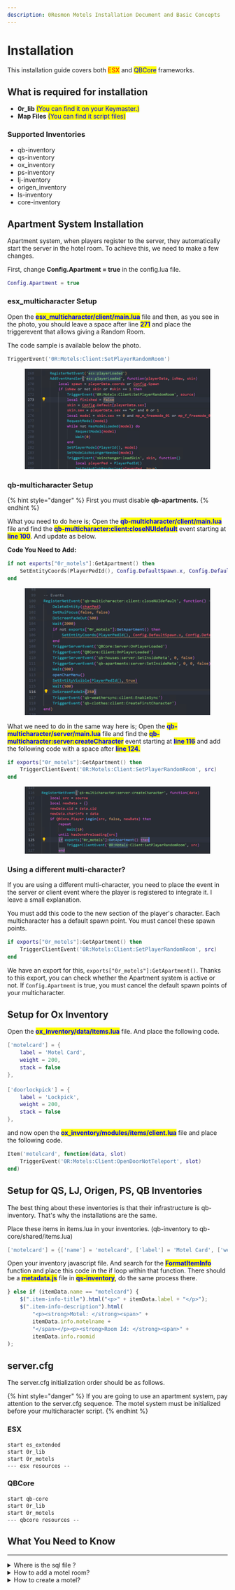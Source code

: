 ```yaml
---
description: 0Resmon Motels Installation Document and Basic Concepts
---
```


# Installation

This installation guide covers both <mark style="color:red;">ESX</mark> and <mark style="color:blue;">QBCore</mark> frameworks.

## What is required for installation

* **0r\_lib** <mark style="color:blue;">(You can find it on your Keymaster.)</mark>
* **Map Files** <mark style="color:blue;">(You can find it script files)</mark>

### Supported Inventories

* qb-inventory
* qs-inventory
* ox\_inventory
* ps-inventory
* lj-inventory
* origen\_inventory
* ls-inventory
* core-inventory

## Apartment System Installation

Apartment system, when players register to the server, they automatically start the server in the hotel room. To achieve this, we need to make a few changes.

First, change **Config.Apartment = true** in the config.lua file.

```lua
Config.Apartment = true
```

### esx\_multicharacter Setup

Open the <mark style="color:blue;">**esx\_multicharacter/client/main.lua**</mark> file and then, as you see in the photo, you should leave a space after line <mark style="color:blue;">**271**</mark> and place the triggerevent that allows giving a Random Room.

The code sample is available below the photo.

```lua
TriggerEvent('0R:Motels:Client:SetPlayerRandomRoom')
```

<figure><img src="../../.gitbook/assets/image (1).png" alt=""><figcaption></figcaption></figure>

### qb-multicharacter Setup

{% hint style="danger" %}
First you must disable **qb-apartments.**
{% endhint %}

What you need to do here is; Open the <mark style="color:blue;">**qb-multicharacter/client/main.lua**</mark> file and find the <mark style="color:blue;">**qb-multicharacter:client:closeNUIdefault**</mark> event starting at <mark style="color:blue;">**line 100**</mark>. And update as below.&#x20;

**Code You Need to Add:**

```lua
if not exports["0r_motels"]:GetApartment() then
    SetEntityCoords(PlayerPedId(), Config.DefaultSpawn.x, Config.DefaultSpawn.y, Config.DefaultSpawn.z)
end
```

<figure><img src="../../.gitbook/assets/image (2).png" alt=""><figcaption></figcaption></figure>

What we need to do in the same way here is; Open the <mark style="color:blue;">**qb-multicharacter/server/main.lua**</mark> file and find the <mark style="color:blue;">**qb-multicharacter:server:createCharacter**</mark> event starting at <mark style="color:blue;">**line 116**</mark> and add the following code with a space after <mark style="color:blue;">**line 124.**</mark>

```lua
if exports["0r_motels"]:GetApartment() then
    TriggerClientEvent('0R:Motels:Client:SetPlayerRandomRoom', src)
end
```

<figure><img src="../../.gitbook/assets/image (3).png" alt=""><figcaption></figcaption></figure>

### Using a different multi-character?

If you are using a different multi-character, you need to place the event in the server or client event where the player is registered to integrate it. I leave a small explanation.

You must add this code to the new section of the player's character. Each multicharacter has a default spawn point. You must cancel these spawn points.&#x20;

```lua
if exports["0r_motels"]:GetApartment() then
    TriggerClientEvent('0R:Motels:Client:SetPlayerRandomRoom', src)
end
```

We have an export for this, `exports["0r_motels"]:GetApartment()`. Thanks to this export, you can check whether the Apartment system is active or not. If `Config.Apartment` is true, you must cancel the default spawn points of your multicharacter.

## Setup for Ox Inventory

Open the <mark style="color:blue;">**ox\_inventory/data/items.lua**</mark> file. And place the following code.

```lua
['motelcard'] = {
	label = 'Motel Card',
	weight = 200,
	stack = false
},

['doorlockpick'] = {
	label = 'Lockpick',
	weight = 200,
	stack = false
},
```

and now open the <mark style="color:blue;">**ox\_inventory/modules/items/client.lua**</mark> file and place the following code.

```lua
Item('motelcard', function(data, slot)
    TriggerEvent('0R:Motels:Client:OpenDoorNotTeleport', slot)
end)
```

## Setup for QS, LJ, Origen, PS, QB Inventories

The best thing about these inventories is that their infrastructure is qb-inventory. That's why the installations are the same.

Place these items in items.lua in your inventories. (qb-inventory to qb-core/shared/items.lua)

```lua
['motelcard'] = {['name'] = 'motelcard', ['label'] = 'Motel Card', ['weight'] = 500, ['type'] = 'item', ['image'] = 'motelcard.png', ['unique'] = true, ['useable'] = true, ['shouldClose'] = true, ['combinable'] = nil, ['description'] = 'Motel Card'},
```

Open your inventory javascript file. And search for the <mark style="color:blue;">**FormatItemInfo**</mark> function and place this code in the if loop within that function. There should be a <mark style="color:blue;">**metadata.js**</mark> file in <mark style="color:blue;">**qs-inventory**</mark>, do the same process there.

```javascript
} else if (itemData.name == "motelcard") {
    $(".item-info-title").html("<p>" + itemData.label + "</p>");
    $(".item-info-description").html(
        "<p><strong>Motel: </strong><span>" +
        itemData.info.motelname +
        "</span></p><p><strong>Room Id: </strong><span>" +
        itemData.info.roomid
);
```

## server.cfg

The server.cfg initialization order should be as follows.

{% hint style="danger" %}
If you are going to use an apartment system, pay attention to the server.cfg sequence. The motel system must be initialized before your multicharacter script.
{% endhint %}

### ESX

```
start es_extended
start 0r_lib
start 0r_motels
--- esx resources --
```

### QBCore

```
start qb-core
start 0r_lib
start 0r_motels
--- qbcore resources --
```

## What You Need to Know

***

<details>

<summary>Where is the sql  file ?</summary>

**There is no SQL File. The system automatically installs SQL into your database.**

</details>

<details>

<summary>How to add a motel room?</summary>

You can get information about this by watching this video.

[https://youtu.be/Wx-91KYJmvQ](https://youtu.be/Wx-91KYJmvQ)

</details>

<details>

<summary>How to create a motel?</summary>

You can get information about this by watching this video.

[https://youtu.be/\_bO\_Velqtpw](https://youtu.be/\_bO\_Velqtpw)

</details>



###



###
